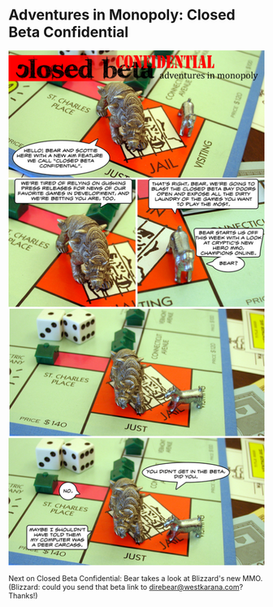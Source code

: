 # Adventures in Monopoly: Closed Beta Confidential

![Closed Beta Confidential](../uploads/2009/05/aimclosedbeta.jpg "Closed Beta Confidential")

Next on Closed Beta Confidential: Bear takes a look at Blizzard's new MMO. (Blizzard: could you send that beta link to direbear@westkarana.com? Thanks!)

